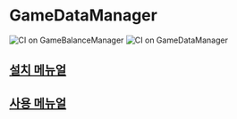 # GameDataManager

![CI on GameBalanceManager](https://github.com/devsisters/GameBalanceManager.jl/workflows/Run%20CI%20on%20master/badge.svg)
![CI on GameDataManager](https://github.com/devsisters/GameDataManager.jl/workflows/Run%20CI%20on%20master/badge.svg)


## [설치 메뉴얼](https://www.notion.so/devsisters/3D-326efdf7ec7f4c379b1d2b0144e9fd4e)
## [사용 메뉴얼](https://www.notion.so/devsisters/GameDataManager-4a9b8e5f6f1c4f17ad117507c1762017)

